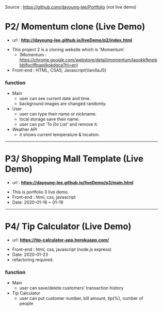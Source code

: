 Source : https://github.com/dayoung-lee/Portfolio (not live demo)
# P2/ Momentum clone (Live Demo)
+ url : <b>http://dayoung-lee.github.io/liveDemo/p2/index.html</b>
- This project 2 is a cloning website which is 'Momentum'.
  + (Momentum : https://chrome.google.com/webstore/detail/momentum/laookkfknpbbblfpciffpaejjkokdgca?hl=en)
- Front-end : HTML, CSAS, Javascript(VanillaJS)

### function
+ Main
  + user can see current date and time.
  + background images are changed randomly.
+ User
  + user can type their name or nickname.
  + local storage save their name.
  + user can put 'To Do List' and remove it.
+ Weather API
  + it shows current temperature & location.  
--------
# P3/ Shopping Mall Template (Live Demo)
+ url : <b>https://dayoung-lee.github.io/liveDemo/p3/main.html</b>
- This is portfolio 3 live demo.
- Front-end : html, css, javascript
- Date: 2020-01-16 ~ 01-19
---------
# P4/ Tip Calculator (Live Demo)
+ url: <b>https://tip-calculator-app.herokuapp.com/</b>
- Front-end : html, css, javascript (node.js express)
- Date: 2020-01-23
- refactoring required.
### function
+ Main
  + user can save/delete customers' transaction history
+ Tip Calculator
  + user can put customer number, bill amount, tip(%), number of people
